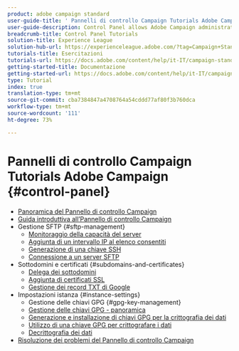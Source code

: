 ```yaml
---
product: adobe campaign standard
user-guide-title: ' Pannelli di controllo Campaign Tutorials Adobe Campaign'
user-guide-description: Control Panel allows Adobe Campaign administrators to monitor key assets and perform administrative tasks, such as managing the SFTP storage by instance or allow list IP addresses.
breadcrumb-title: Control Panel Tutorials
solution-title: Experience League
solution-hub-url: https://experienceleague.adobe.com/?tag=Campaign+Standard#recommended/solutions/campaign
tutorials-title: Esercitazioni
tutorials-url: https://docs.adobe.com/content/help/it-IT/campaign-standard-learn/tutorials/overview.html
getting-started-title: Documentazione
getting-started-url: https://docs.adobe.com/content/help/it-IT/campaign-standard/using/campaign-standard-home.html
type: Tutorial
index: true
translation-type: tm+mt
source-git-commit: cba7384847a4708764a54cddd77af80f3b760dca
workflow-type: tm+mt
source-wordcount: '111'
ht-degree: 73%

---
```



#  Pannelli di controllo Campaign Tutorials Adobe Campaign {#control-panel}

+ [Panoramica del Pannello di controllo Campaign](/help/control-panel-tutorials/control-panel-overview.md)
+ [Guida introduttiva all’Pannello di controllo Campaign](/help/control-panel-tutorials/getting-started-with-the-control-panel.md)
+ Gestione SFTP {#sftp-management}
   + [Monitoraggio della capacità del server](/help/control-panel-tutorials/sftp-management/monitoring-server-capacity-allow-listing-adding-ssh-key.md)
   + [Aggiunta di un intervallo IP al elenco consentiti](/help/control-panel-tutorials/sftp-management/adding-ip-range-to-allow-list.md)
   + [Generazione di una chiave SSH](/help/control-panel-tutorials/sftp-management/generate-ssh-key.md)
   + [Connessione a un server SFTP](/help/control-panel-tutorials/sftp-management/connect-to-sftp-server.md)
+ Sottodomini e certificati {#subdomains-and-certificates}
   + [Delega dei sottodomini](/help/control-panel-tutorials/subdomains-and-certificates/subdomain-delegation.md)
   + [Aggiunta di certificati SSL](/help/control-panel-tutorials/subdomains-and-certificates/adding-ssl-certificates.md)
   + [Gestione dei record TXT di Google](/help/control-panel-tutorials/subdomains-and-certificates/google-txt-record-management.md)
+ Impostazioni istanza {#instance-settings}
   + Gestione delle chiavi GPG {#gpg-key-management}
   + [Gestione delle chiavi GPG - panoramica](/help/control-panel-tutorials/instance-settings/gpg-key-management/gpg-key-management-overview.md)
   + [Generazione e installazione di chiavi GPG per la crittografia dei dati](/help/control-panel-tutorials/instance-settings/gpg-key-management/generating-and-installing-gpg-keys-for-data-encryption.md)
   + [Utilizzo di una chiave GPG per crittografare i dati](/help/control-panel-tutorials/instance-settings/gpg-key-management/using-a-gpg-key-to-encrypt-data.md)
   + [Decrittografia dei dati](/help/control-panel-tutorials/instance-settings/gpg-key-management/decrypting-data.md)
+ [Risoluzione dei problemi del Pannello di controllo Campaign](/help/control-panel-tutorials/trouble-shooting.md)